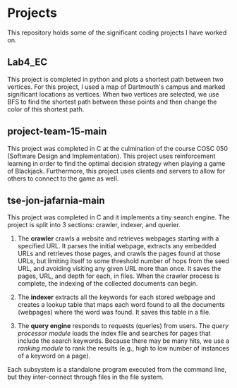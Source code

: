 # Projects
This repository holds some of the significant coding projects I have worked on.

## Lab4_EC
This project is completed in python and plots a shortest path between two vertices. For this project, I used a map of Dartmouth's campus and marked significant locations as vertices. When two vertices are selected, we use BFS to find the shortest path between these points and then change the color of this shortest path.

## project-team-15-main
This project was completed in C at the culmination of the course COSC 050 (Software Design and Implementation). This project uses reinforcement learning in order to find the optimal decision strategy when playing a game of Blackjack. Furthermore, this project uses clients and servers to allow for others to connect to the game as well.

## tse-jon-jafarnia-main
This project was completed in C and it implements a tiny search engine. The project is split into 3 sections: crawler, indexer, and querier.

1. The **crawler** crawls a website and retrieves webpages starting with a specified URL.
   It parses the initial webpage, extracts any embedded URLs and retrieves those pages, and crawls the pages found at those URLs, but limiting itself to some threshold number of hops from the seed URL, and avoiding visiting any given URL more than once.
   It saves the pages, URL, and depth for each, in files.
   When the crawler process is complete, the indexing of the collected documents can begin.

2. The **indexer** extracts all the keywords for each stored webpage and creates a lookup table that maps each word found to all the documents (webpages) where the word was found.
   It saves this table in a file.

3. The **query engine** responds to requests (queries) from users.
   The *query processor module* loads the index file and searches for pages that include the search keywords.
   Because there may be many hits, we use a *ranking module* to rank the results (e.g., high to low number of instances of a keyword on a page).

Each subsystem is a standalone program executed from the command line, but they inter-connect through files in the file system. 
